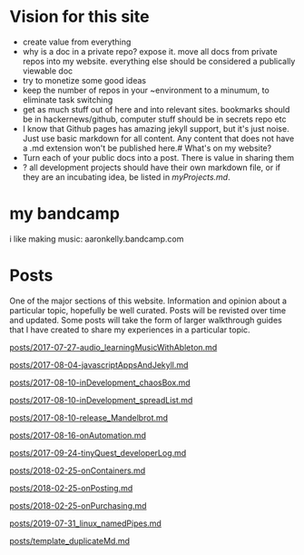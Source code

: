 # Vision for this site
- create value from everything
- why is a doc in a private repo? expose it. move all docs from private repos into my website. everything else should be considered a publically viewable doc
- try to monetize some good ideas
- keep the number of repos in your ~environment to a minumum, to eliminate task switching
- get as much stuff out of here and into relevant sites. bookmarks should be in
hackernews/github, computer stuff should be in secrets repo etc
- I know that Github pages has amazing jekyll support, but it's just noise.
Just use basic markdown for all content. Any content that does not have a .md
extension won't be published here.# What's on my website?
- Turn each of your public docs into a post. There is value in sharing them
- ? all development projects should have their own markdown file, or if they are an
incubating idea, be listed in _myProjects.md_.

# my bandcamp
i like making music: aaronkelly.bandcamp.com

# Posts
One of the major sections of this website.
Information and opinion about a particular topic, hopefully be well curated.
Posts will be revisted over time and updated.
Some posts will take the form of larger walkthrough guides that I have
created to share my experiences in a particular topic.

[posts/2017-07-27-audio_learningMusicWithAbleton.md](posts/2017-07-27-audio_learningMusicWithAbleton.md)

[posts/2017-08-04-javascriptAppsAndJekyll.md](posts/2017-08-04-javascriptAppsAndJekyll.md)

[posts/2017-08-10-inDevelopment_chaosBox.md](posts/2017-08-10-inDevelopment_chaosBox.md)

[posts/2017-08-10-inDevelopment_spreadList.md](posts/2017-08-10-inDevelopment_spreadList.md)

[posts/2017-08-10-release_Mandelbrot.md](posts/2017-08-10-release_Mandelbrot.md)

[posts/2017-08-16-onAutomation.md](posts/2017-08-16-onAutomation.md)

[posts/2017-09-24-tinyQuest_developerLog.md](posts/2017-09-24-tinyQuest_developerLog.md)

[posts/2018-02-25-onContainers.md](posts/2018-02-25-onContainers.md)

[posts/2018-02-25-onPosting.md](posts/2018-02-25-onPosting.md)

[posts/2018-02-25-onPurchasing.md](posts/2018-02-25-onPurchasing.md)

[posts/2019-07-31_linux_namedPipes.md](posts/2019-07-31_linux_namedPipes.md)

[posts/template_duplicateMd.md](posts/template_duplicateMd.md)

